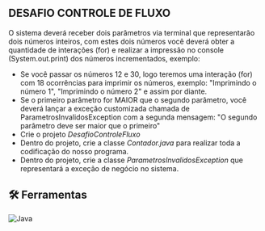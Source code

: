 ## DESAFIO CONTROLE DE FLUXO

O sistema deverá receber dois parâmetros via terminal que representarão dois números inteiros, com estes dois números você deverá obter a quantidade de interações (for) e realizar a impressão no console (System.out.print) dos números incrementados, exemplo:

* Se você passar os números 12 e 30, logo teremos uma interação (for) com 18 ocorrências para imprimir os números, exemplo: "Imprimindo o número 1", "Imprimindo o número 2" e assim por diante.
* Se o primeiro parâmetro for MAIOR que o segundo parâmetro, você deverá lançar a exceção customizada chamada de ParametrosInvalidosException com a segunda mensagem: "O segundo parâmetro deve ser maior que o primeiro"
* Crie o projeto _DesafioControleFluxo_
* Dentro do projeto, crie a classe _Contador.java_ para realizar toda a codificação do nosso programa.
* Dentro do projeto, crie a classe _ParametrosInvalidosException_ que representará a exceção de negócio no sistema.

## 🛠 Ferramentas
<div align="lefth">

![Java](https://img.shields.io/badge/Java-000?style=for-the-badge&logo=java)

</div>